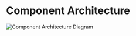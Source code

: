 # Component Architecture

![Component Architecture Diagram](/assets/image/zh/develop/comp_arch/develop_comp_arch_1.png)
